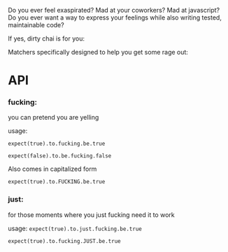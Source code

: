 Do you ever feel exaspirated? Mad at your coworkers? Mad at javascript? Do you ever want a way to express your feelings while also writing tested, maintainable code?

If yes, dirty chai is for you:

Matchers specifically designed to help you get some rage out:

# API
### fucking: 
you can pretend you are yelling

usage:

`expect(true).to.fucking.be.true`

`expect(false).to.be.fucking.false`

Also comes in capitalized form

`expect(true).to.FUCKING.be.true`


### just:
for those moments where you just fucking need it to work

usage:
`expect(true).to.just.fucking.be.true`

`expect(true).to.fucking.JUST.be.true`



